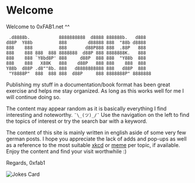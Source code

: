 # Welcome

Welcome to 0xFAB1.net ^^

```text
 .d8888b.           8888888888  d8888 888888b.   d888   
d88P  Y88b          888        d88888 888  "88b d8888   
888    888          888       d88P888 888  .88P   888   
888    888 888  888 8888888  d88P 888 8888888K.   888   
888    888 `Y8bd8P' 888     d88P  888 888  "Y88b  888   
888    888   X88K   888    d88P   888 888    888  888   
Y88b  d88P .d8""8b. 888   d8888888888 888   d88P  888   
 "Y8888P"  888  888 888  d88P     888 8888888P" 8888888 
```

Publishing my stuff in a documentation/book format has been great exercise and helps me stay organized.
As long as this works well for me I will continue doing so.

The content may appear random as it is basically everything I find interesting and noteworthy. ```¯\_(ツ)_/¯```
Use the navigation on the left to find the topics of interest or try the search bar with a keyword.

The content of this site is mainly written in english aside of some very few german posts. I hope you appreciate the lack of adds and pop-ups as well as a reference to the most suitable [xkcd](https://xkcd.com/) or [meme](https://knowyourmeme.com/) per topic, if available. Enjoy the content and find your visit worthwhile :)

Regards,
0xfab1

![Jokes Card](https://readme-jokes.vercel.app/api)
